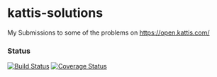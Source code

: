 # kattis-solutions

My Submissions to some of the problems on https://open.kattis.com/

### Status

[![Build Status](https://travis-ci.org/sandeepmahanty/kattis-solutions.png)](https://travis-ci.org/sandeepmahanty/kattis-solutions)
[![Coverage Status](https://coveralls.io/repos/github/sandeepmahanty/kattis-solutions/badge.svg?branch=master)](https://coveralls.io/github/sandeepmahanty/kattis-solutions?branch=master)
